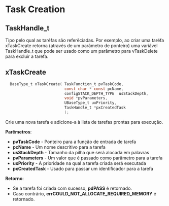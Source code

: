 # __Task Creation__

## __TaskHandle_t__
Tipo pelo qual as taréfas são referêciadas. Por exemplo, ao criar uma taréfa xTaskCreate retorna (através de um parâmetro de ponteiro) uma variável TaskHandle_t que pode ser usado como um parâmetro para vTaskDelete para excluir a tarefa.


## __xTaskCreate__
``` C
  BaseType_t xTaskCreate( TaskFunction_t pvTaskCode,
                          const char * const pcName,
                          configSTACK_DEPTH_TYPE  usStackDepth,
                          void *pvParameters,
                          UBaseType_t uxPriority,
                          TaskHandle_t *pxCreatedTask
                          );
```
Crie uma nova tarefa e adicione-a à lista de tarefas prontas para execução.

__Parêmetros__:
* __pvTaskCode__ - Ponteiro para a função de entrada de tarefa  
* __pcName__ - Um nome descritivo para a tarefa  
* __usStackDepth__ - Tamanho da pilha que será alocada em palavras
* __pvParameters__ - Um valor que é passado como parâmetro para a tarefa
* __uxPriority__ - A prioridade na qual a tarefa criada será executada
* __pxCreatedTask__ - Usado para passar um identificador para a tarefa  

__Retorno__:  
* Se a tarefa foi criada com sucesso, __pdPASS__ é retornado. 
* Caso contrário, __errCOULD_NOT_ALLOCATE_REQUIRED_MEMORY__ é retornado.